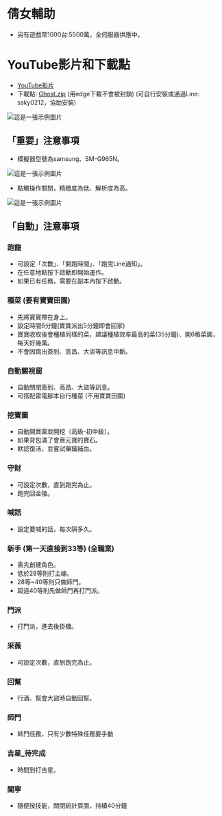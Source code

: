 # 倩女輔助

- 另有遊戲幣1000台:5500萬，全伺服器供應中。

# YouTube影片和下載點
- [YouTube影片](https://youtu.be/s16lZm9mT8o?si=QiBDtaG_TwKeELUd)
- 下載點: [Ghost.zip](https://chtineer.com/GameSupport/Ghost.zip) (用edge下載不會被封鎖) (可自行安裝或通過Line: ssky0212，協助安裝) 

![這是一張示例圖片](https://chtineer.com/GameSupport/GhostSupport.png)

## 「重要」注意事項
- 模擬器型號為samsung、SM-G965N。

![這是一張示例圖片](https://chtineer.com/GameSupport/倩女機型設定.png)

- 點觸操作關閉，精緻度為低、解析度為高。

![這是一張示例圖片](https://chtineer.com/GameSupport/倩女遊戲內設定.png)

## 「自動」注意事項
### 跑龍
- 可設定「次數」、「開跑時間」、「跑完Line通知」。
- 在任意地點按下啟動即開始運作。
- 如果已有任務，需要在副本內按下啟動。

### 種菜 (要有寶寶田園)
- 先將寶寶帶在身上。
- 設定時間6分鐘(寶寶派出5分鐘即會回家)
- 寶寶收取後會種植同樣的菜，建議種植效率最高的菜(35分鐘)、開6格菜圃，每天好幾萬。
- 不會因跳出簽到、高昌、大盜等訊息中斷。
 
### 自動關視窗
- 自動關閉簽到、高昌、大盜等訊息。
- 可搭配雷電腳本自行種菜 (不用寶寶田園)
  
### 挖寶圖
- 自動開寶圖並開挖（高級-初中級）。
- 如果背包滿了會賣元寶的寶石。
- 默認復活，並嘗試藥鋪補血。

### 守財
- 可設定次數，直到跑完為止。
- 跑完回金陵。

### 喊話
- 設定要喊的話，每次隔多久。

### 新手 (第一天直接到33等) (全職業)
- 需先創建角色。
- 低於28等則打主線。
- 28等~40等則只做師門。
- 超過40等則先做師門再打門派。

### 門派
- 打門派，進去後掛機。

### 采薇
- 可設定次數，直到跑完為止。

### 回幫
- 行酒、幫會大盜時自動回幫。

### 師門
- 師門任務，只有少數特殊任務要手動
    
### 吉星_待完成
- 時間到打吉星。

### 關寧
- 隨便按技能，關閉統計頁面，持續40分鐘
